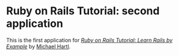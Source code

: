 # Ruby on Rails Tutorial: second application

This is the first application for
[*Ruby on Rails Tutorial: Learn Rails by Example*](http://railstutorial.org/)
by [Michael Hartl](http://michaelhartl.com/).